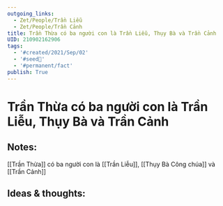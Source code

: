 ```yaml
---
outgoing_links:
  - Zet/People/Trần Liễu
  - Zet/People/Trần Cảnh
title: Trần Thừa có ba người con là Trần Liễu, Thụy Bà và Trần Cảnh
UID: 210902162906
tags:
  - '#created/2021/Sep/02'
  - '#seed🥜'
  - '#permanent/fact'
publish: True
---
```

# Trần Thừa có ba người con là Trần Liễu, Thụy Bà và Trần Cảnh

## Notes:
[[Trần Thừa]] có ba người con là [[Trần Liễu]], [[Thụy Bà Công chúa]] và [[Trần Cảnh]]

## Ideas & thoughts:
